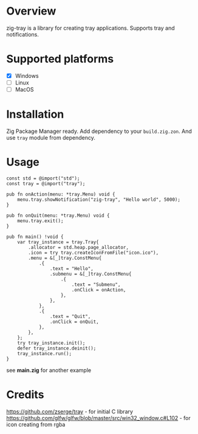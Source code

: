 # Overview

zig-tray is a library for creating tray applications. Supports tray and notifications.

# Supported platforms

 - [x] Windows
 - [ ] Linux
 - [ ] MacOS

# Installation

Zig Package Manager ready. Add dependency to your `build.zig.zon`. And use `tray` module from dependency.

# Usage

```zig
const std = @import("std");
const tray = @import("tray");

pub fn onAction(menu: *tray.Menu) void {
    menu.tray.showNotification("zig-tray", "Hello world", 5000);
}

pub fn onQuit(menu: *tray.Menu) void {
    menu.tray.exit();
}

pub fn main() !void {
    var tray_instance = tray.Tray{
        .allocator = std.heap.page_allocator,
        .icon = try tray.createIconFromFile("icon.ico"),
        .menu = &[_]tray.ConstMenu{
            .{
                .text = "Hello",
                .submenu = &[_]tray.ConstMenu{
                    .{
                        .text = "Submenu",
                        .onClick = onAction,
                    },
                },
            },
            .{
                .text = "Quit",
                .onClick = onQuit,
            },
        },
    };
    try tray_instance.init();
    defer tray_instance.deinit();
    tray_instance.run();
}
```

see **main.zig** for another example

# Credits

https://github.com/zserge/tray - for initial C library
https://github.com/glfw/glfw/blob/master/src/win32_window.c#L102 - for icon creating from rgba
